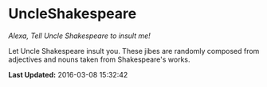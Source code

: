 # UncleShakespeare
*Alexa, Tell Uncle Shakespeare to insult me!*

Let Uncle Shakespeare insult you. These jibes are randomly composed from adjectives and nouns taken from Shakespeare's works.

**Last Updated:** 2016-03-08 15:32:42